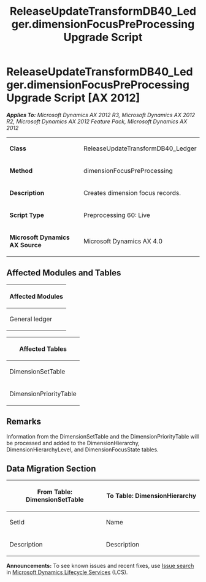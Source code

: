 ﻿---
title: ReleaseUpdateTransformDB40_Ledger.dimensionFocusPreProcessing Upgrade Script
TOCTitle: ReleaseUpdateTransformDB40_Ledger.dimensionFocusPreProcessing Upgrade Script
ms:assetid: da8e4e4c-ffab-854b-c62c-59506bfe61fb
ms:mtpsurl: https://msdn.microsoft.com/en-us/library/JJ737151(v=AX.60)
ms:contentKeyID: 49711595
ms.date: 05/18/2015
mtps_version: v=AX.60
---

# ReleaseUpdateTransformDB40\_Ledger.dimensionFocusPreProcessing Upgrade Script [AX 2012]


_**Applies To:** Microsoft Dynamics AX 2012 R3, Microsoft Dynamics AX 2012 R2, Microsoft Dynamics AX 2012 Feature Pack, Microsoft Dynamics AX 2012_

<table>
<colgroup>
<col style="width: 50%" />
<col style="width: 50%" />
</colgroup>
<tbody>
<tr class="odd">
<td><p><strong>Class</strong></p></td>
<td><p>ReleaseUpdateTransformDB40_Ledger</p></td>
</tr>
<tr class="even">
<td><p><strong>Method</strong></p></td>
<td><p>dimensionFocusPreProcessing</p></td>
</tr>
<tr class="odd">
<td><p><strong>Description</strong></p></td>
<td><p>Creates dimension focus records.</p></td>
</tr>
<tr class="even">
<td><p><strong>Script Type</strong></p></td>
<td><p>Preprocessing 60: Live</p></td>
</tr>
<tr class="odd">
<td><p><strong>Microsoft Dynamics AX Source</strong></p></td>
<td><p>Microsoft Dynamics AX 4.0</p></td>
</tr>
</tbody>
</table>


## Affected Modules and Tables

<table>
<colgroup>
<col style="width: 100%" />
</colgroup>
<thead>
<tr class="header">
<th><p>Affected Modules</p></th>
</tr>
</thead>
<tbody>
<tr class="odd">
<td><p>General ledger</p></td>
</tr>
</tbody>
</table>


<table>
<colgroup>
<col style="width: 100%" />
</colgroup>
<thead>
<tr class="header">
<th><p>Affected Tables</p></th>
</tr>
</thead>
<tbody>
<tr class="odd">
<td><p>DimensionSetTable</p></td>
</tr>
<tr class="even">
<td><p>DimensionPriorityTable</p></td>
</tr>
</tbody>
</table>


## Remarks

Information from the DimensionSetTable and the DimensionPriorityTable will be processed and added to the DimensionHierarchy, DimensionHierarchyLevel, and DimensionFocusState tables.

## Data Migration Section

<table>
<colgroup>
<col style="width: 50%" />
<col style="width: 50%" />
</colgroup>
<thead>
<tr class="header">
<th><p>From Table: DimensionSetTable</p></th>
<th><p>To Table: DimensionHierarchy</p></th>
</tr>
</thead>
<tbody>
<tr class="odd">
<td><p>SetId</p></td>
<td><p>Name</p></td>
</tr>
<tr class="even">
<td><p>Description</p></td>
<td><p>Description</p></td>
</tr>
</tbody>
</table>

  
**Announcements:** To see known issues and recent fixes, use [Issue search](http://go.microsoft.com/fwlink/?linkid=389258) in [Microsoft Dynamics Lifecycle Services](http://go.microsoft.com/fwlink/?linkid=306505) (LCS).

